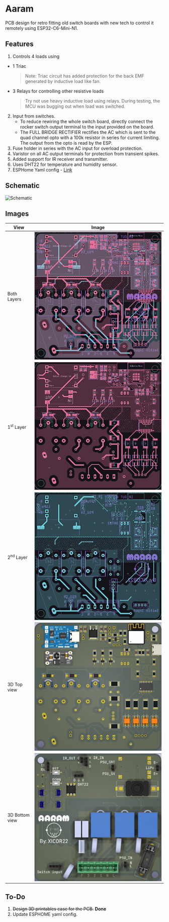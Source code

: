 # Aaram  
PCB design for retro fitting old switch boards with new tech to control it remotely using ESP32-C6-Mini-N1.

## Features
1. Controls 4 loads using
  - 1 Triac 
      > Note: Triac circuit has added protection for the back EMF generated by inductive load like fan.
  - 3 Relays for controlling other resistive loads
      > Try not use heavy inductive load using relays. During testing, the MCU was bugging out when load was switched.
2. Input from switches.
      - To reduce rewiring the whole switch board, directly connect the rocker switch output terminal to the input provided on the board.
      - The FULL BRIDGE RECTIFIER rectifies the AC which is sent to the quad channel opto with a 100k resistor in series for current limiting. The output from the opto is read by the ESP.
3. Fuse holder in series with the AC input for overload protection. 
4. Varistor on all AC output terminals for protection from transient spikes.
5. Added support for IR receiver and transmitter.
6. Uses DHT22 for temperature and humidity sensor.
7. ESPHome Yaml config - [Link](https://github.com/xicor22/Aaram/blob/main/ESPHome_Template.yaml)
## Schematic
![Schematic](/asset/Schematic.png)

## Images
|View|Image|
|----|-----|
|Both Layers| ![Both Layers](/asset/b.png)|
|1<sup>st</sup> Layer| ![Layer 1](/asset/l1.png)|
|2<sup>nd</sup> Layer| ![Layer 2](/asset/l2.png)|
|3D Top view| ![3D Top View](/asset/3D_T.png)|
|3D Bottom view| ![3D Bottom View](/asset/3D_B.png)|

## To-Do
1. ~~Design 3D printables case for the PCB.~~ **Done**
2. Update ESPHOME yaml config.
